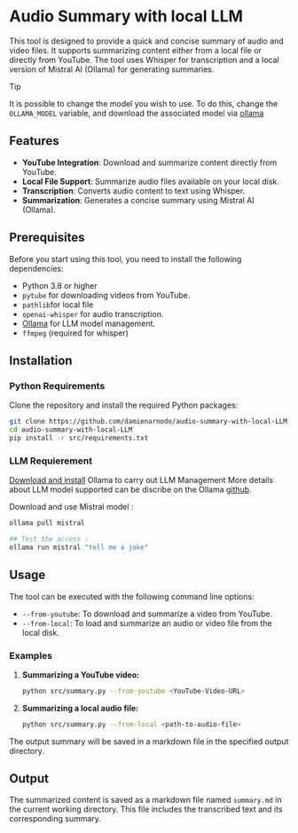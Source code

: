 # Audio Summary with local LLM

This tool is designed to provide a quick and concise summary of audio and video files. It supports summarizing content either from a local file or directly from YouTube. The tool uses Whisper for transcription and a local version of Mistral AI (Ollama) for generating summaries.

> [!TIP]  
> It is possible to change the model you wish to use.
> To do this, change the `OLLAMA_MODEL` variable, and download the associated model via [ollama](https://github.com/ollama/ollama)

## Features

- **YouTube Integration**: Download and summarize content directly from YouTube.
- **Local File Support**: Summarize audio files available on your local disk.
- **Transcription**: Converts audio content to text using Whisper.
- **Summarization**: Generates a concise summary using Mistral AI (Ollama).

## Prerequisites

Before you start using this tool, you need to install the following dependencies:

- Python 3.8 or higher
- `pytube` for downloading videos from YouTube.
- `pathlib`for local file
- `openai-whisper` for audio transcription.
- [Ollama](https://ollama.com) for LLM model management.
- `ffmpeg` (required for whisper)

## Installation

### Python Requirements

Clone the repository and install the required Python packages:

```bash
git clone https://github.com/damienarnodo/audio-summary-with-local-LLM.git
cd audio-summary-with-local-LLM
pip install -r src/requirements.txt
```

### LLM Requierement

[Download and install](https://ollama.com) Ollama to carry out LLM Management
More details about LLM model supported can be discribe on the Ollama [github](https://github.com/ollama/ollama).

Download and use Mistral model :

```bash
ollama pull mistral

## Test the access :
ollama run mistral "tell me a joke"
```

## Usage

The tool can be executed with the following command line options:

- `--from-youtube`: To download and summarize a video from YouTube.
- `--from-local`: To load and summarize an audio or video file from the local disk.

### Examples

1. **Summarizing a YouTube video:**

   ```bash
   python src/summary.py --from-youtube <YouTube-Video-URL>
   ```

2. **Summarizing a local audio file:**

   ```bash
   python src/summary.py --from-local <path-to-audio-file>
   ```

The output summary will be saved in a markdown file in the specified output directory.

## Output

The summarized content is saved as a markdown file named `summary.md` in the current working directory. This file includes the transcribed text and its corresponding summary.
